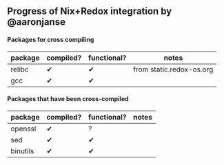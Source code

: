 ## Progress of Nix+Redox integration by @aaronjanse

#### Packages for cross compiling

| package | compiled? | functional? | notes |
|---|---|---|--|
| relibc | ✔ | ✔ | from static.redox-os.org
| gcc | ✔ | ✔ |

#### Packages that have been cross-compiled

| package | compiled? | functional? | notes |
|---|---|---|--|
| openssl | ✔ | ? |
| sed | ✔ | ✔ |
| binutils | ✔ | ✔ |
